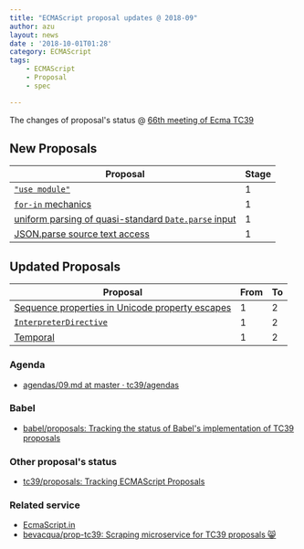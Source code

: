 ```yaml
---
title: "ECMAScript proposal updates @ 2018-09"
author: azu
layout: news
date : '2018-10-01T01:28'
category: ECMAScript
tags:
    - ECMAScript
    - Proposal
    - spec

---
```



The changes of proposal's status @ [66th meeting of Ecma TC39](https://github.com/tc39/agendas/blob/master/2018/09.md)

## New Proposals

| Proposal                                                                                                                               | Stage |
| -------------------------------------------------------------------------------------------------------------------------------------- | ----- |
| [`"use module"`](https://github.com/tc39/proposal-modules-pragma)                                                                      | 1     |
| [`for-in` mechanics](https://github.com/bakkot/for-in-exploration)                                                                     | 1     |
| [uniform parsing of quasi-standard `Date.parse` input](https://github.com/gibson042/ecma262-proposal-uniform-interchange-date-parsing) | 1     |
| [JSON.parse source text access](https://github.com/gibson042/ecma262-proposal-JSON-parse-with-source)                                  | 1     |


## Updated Proposals

| Proposal                                                                                                                        | From  | To    |
| ------------------------------------------------------------------------------------------------------------------------------- | ----- | ----- |
| [Sequence properties in Unicode property escapes](https://github.com/mathiasbynens/proposal-regexp-unicode-sequence-properties) | 1     | 2     |
| [`InterpreterDirective`](https://gist.github.com/bmeck/59cf8c16959eccffd8b7e9828826a842)                                        | 1     | 2     |
| [Temporal](https://github.com/maggiepint/proposal-temporal)                                                                     | 1     | 2     |

### Agenda

- [agendas/09.md at master · tc39/agendas](https://github.com/tc39/agendas/blob/master/2018/09.md)

### Babel

- [babel/proposals: Tracking the status of Babel's implementation of TC39 proposals](https://github.com/babel/proposals "babel/proposals: Tracking the status of Babel&#39;s implementation of TC39 proposals")

### Other proposal's status 

- [tc39/proposals: Tracking ECMAScript Proposals](https://github.com/tc39/proposals "tc39/proposals: Tracking ECMAScript Proposals")

### Related service

- [EcmaScript.in](http://ecmascript.in/)
- [bevacqua/prop-tc39: Scraping microservice for TC39 proposals 😸](https://github.com/bevacqua/prop-tc39 "bevacqua/prop-tc39: Scraping microservice for TC39 proposals 😸")
